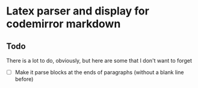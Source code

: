 # Latex parser and display for codemirror markdown

## Todo

There is a lot to do, obviously, but here are some that I don't want to forget

- [ ] Make it parse blocks at the ends of paragraphs (without a blank line before)
